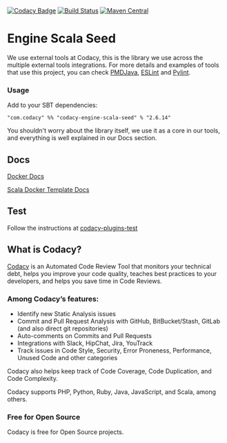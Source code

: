 [![Codacy Badge](https://api.codacy.com/project/badge/grade/bc3a79d1b12649158a1eb4758e872141)](https://www.codacy.com/app/Codacy/codacy-engine-scala-seed)
[![Build Status](https://circleci.com/gh/codacy/codacy-engine-scala-seed.svg?style=shield&circle-token=:circle-token)](https://circleci.com/gh/codacy/codacy-engine-scala-seed)
[![Maven Central](https://maven-badges.herokuapp.com/maven-central/com.codacy/codacy-engine-scala-seed_2.11/badge.svg)](https://maven-badges.herokuapp.com/maven-central/com.codacy/codacy-engine-scala-seed_2.11)

# Engine Scala Seed

We use external tools at Codacy, this is the library we use across the multiple external tools integrations.
For more details and examples of tools that use this project, you can check
[PMDJava](https://github.com/codacy/codacy-pmdjava),
[ESLint](https://github.com/codacy/codacy-eslint) and
[Pylint](https://github.com/codacy/codacy-pylint).

### Usage

Add to your SBT dependencies:

```
"com.codacy" %% "codacy-engine-scala-seed" % "2.6.14"
```

You shouldn't worry about the library itself, we use it as a core in our tools,
and everything is well explained in our Docs section.

## Docs

[Docker Docs](http://docs.codacy.com/v1.5/docs/tool-developer-guide)

[Scala Docker Template Docs](http://docs.codacy.com/v1.5/docs/tool-developer-guide-using-scala)

## Test

Follow the instructions at [codacy-plugins-test](https://github.com/codacy/codacy-plugins-test/blob/master/README.md#test-definition)

## What is Codacy?

[Codacy](https://www.codacy.com/) is an Automated Code Review Tool that monitors your technical debt, helps you improve your code quality, teaches best practices to your developers, and helps you save time in Code Reviews.

### Among Codacy’s features:

 - Identify new Static Analysis issues
 - Commit and Pull Request Analysis with GitHub, BitBucket/Stash, GitLab (and also direct git repositories)
 - Auto-comments on Commits and Pull Requests
 - Integrations with Slack, HipChat, Jira, YouTrack
 - Track issues in Code Style, Security, Error Proneness, Performance, Unused Code and other categories

Codacy also helps keep track of Code Coverage, Code Duplication, and Code Complexity.

Codacy supports PHP, Python, Ruby, Java, JavaScript, and Scala, among others.

### Free for Open Source

Codacy is free for Open Source projects.

